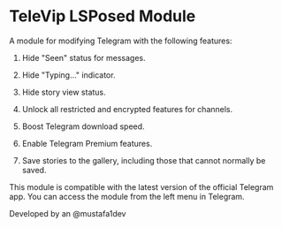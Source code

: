 # TeleVip LSPosed Module
A module for modifying Telegram with the following features:

1. Hide "Seen" status for messages.


2. Hide "Typing..." indicator.


3. Hide story view status.


4. Unlock all restricted and encrypted features for channels.


5. Boost Telegram download speed.


6. Enable Telegram Premium features.


7. Save stories to the gallery, including those that cannot normally be saved.



This module is compatible with the latest version of the official Telegram app.
You can access the module from the left menu in Telegram.

Developed by an @mustafa1dev
